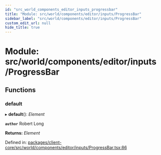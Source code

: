```yaml
---
id: "src_world_components_editor_inputs_progressbar"
title: "Module: src/world/components/editor/inputs/ProgressBar"
sidebar_label: "src/world/components/editor/inputs/ProgressBar"
custom_edit_url: null
hide_title: true
---
```


# Module: src/world/components/editor/inputs/ProgressBar

## Functions

### default

▸ **default**(): *Element*

**`author`** Robert Long

**Returns:** *Element*

Defined in: [packages/client-core/src/world/components/editor/inputs/ProgressBar.tsx:86](https://github.com/xr3ngine/xr3ngine/blob/2d83606b6/packages/client-core/src/world/components/editor/inputs/ProgressBar.tsx#L86)
